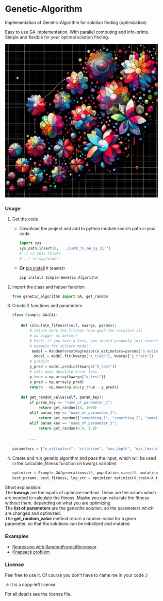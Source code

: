 # Genetic-Algorithm

Implementation of Genetic-Algorithm for solution finding (optimization)



Easy to use GA implementation. With parallel computing and info-prints. Simple and flexible for your optimal solution finding.



<img src="./logo.jpeg"></img>



### Usage

1. Get the code

   - Download the project and add to python module search path in your code
   
       ``````python
       import sys
       sys.path.insert(0, '../path_to_GA_py_dir')
       # ./ => this folder
       # ../ => supfolder
       ``````

    - **Or** [pip install](https://pypi.org/project/Simple-Genetic-Algorithm/) it (easier)

        ``````python
        pip install Simple-Genetic-Algorithm
        ``````

2. Import the class and helper function

   ``````python
   from genetic_algorithm import GA, get_random
   ``````

3. Create 2 functions and parameters

   ``````python
   class Example_GA(GA):
   
       def calculate_fitness(self, kwargs, params):
           # return here the fitness (how good the solution is)
           # as bigger as better!
           # hint: if you have a loss, you should propably just return -1*loss
           # example for sklearn model:
            model = RandomForestRegressor(n_estimators=params["n_estimators"], ...)
     		 model = model.fit(kwargs["X_train"], kwargs["y_train"])
           # predict
           y_pred = model.predict(kwargs["X_test"])
           # calc mean absolute error loss
           y_true = np.array(kwargs["y_test"])
           y_pred = np.array(y_pred)
           return - np.mean(np.abs(y_true - y_pred))
   
       def get_random_value(self, param_key):
           if param_key == "name_of_parameter_1":
               return get_random(10, 1000)
           elif param_key == "name_of_parameter_2":
               return get_random(["something_1", "something_2", "something_3"])
           elif param_key == "name_of_parameter_3":
               return get_random(0.0, 1.0)
           
           ...
   
   parameters = ["n_estimators", "criterion", "max_depth", "max_features", "bootstrap"]
   ``````

4. Create and run genetic algorithm and pass the input, which will be used in the calculate_fitness function (in kwargs variable)

   ``````python
   optimizer = Example_GA(generations=10, population_size=15, mutation_rate=0.3, list_of_params=parameters)
   best_params, best_fitness, log_str = optimizer.optimize(X_train=X_train, y_train=y_train, X_test=X_dev, y_test=y_dev)
   ``````



Short explanation:<br>The **kwargs** are the inputs of optimize-method. These are the values which are needed to calculate the fitness. Maybe you can calculate the fitness without them, depending on what you are optimizing.<br>The **list of parameters** are the gene/the solution, so the parameters which are changed and optimized.<br>The **get_random_value** method return a random value for a given parameter, so that the solutions can be initialized and mutated.



### Examples
- <a href="./example.ipynb">Regression with RandomForrestRegressor</a>
- <a href="./example_2.ipynb">Knapsack problem</a>

<!--
<div style="border: 1px solid black; padding: 10px;">
    <iframe src="example.html" style="width:100%; height:400px;"></iframe>
</div> 
-->

<!--
<div style="border: 1px solid black; padding: 10px;">
    <iframe src="example_2.html" style="width:100%; height:400px;"></iframe>
</div>
-->

### License

Feel free to use it. Of course you don't have to name me in your code :)

-> It is a copy-left license

For all details see the license file.





